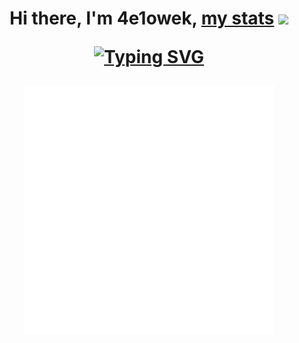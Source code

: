 <h1 align="center">Hi there, I'm 4e1owek, <a href="https://github.com/atvKail/atvKail/blob/main/stats.md">my stats</a>
<img src="https://github.com/blackcater/blackcater/raw/main/images/Hi.gif" height="32"/>
  <br>
  
  [![Typing SVG](https://readme-typing-svg.herokuapp.com?color=%2336BCF7&lines=Just+a+man+from+Russia)](https://git.io/typing-svg)
  <br>
</h1>
<div align="center">
<img src="example.svg" width="400" height="400" alt="box">
</div>
